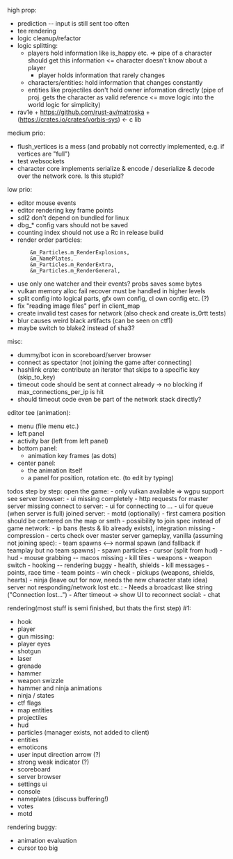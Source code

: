 high prop:
- prediction -- input is still sent too often
- tee rendering
- logic cleanup/refactor
- logic splitting:
    - players hold information like is_happy etc. => pipe of a character should get this information <= character doesn't know about a player
        - player holds information that rarely changes
    - characters/entities: hold information that changes constantly
    - entities like projectiles don't hold owner information directly (pipe of proj. gets the character as valid reference <= move logic into the world logic for simplicity)
- rav1e + https://github.com/rust-av/matroska + (https://crates.io/crates/vorbis-sys) <- c lib

medium prio:
- flush_vertices is a mess (and probably not correctly implemented, e.g. if vertices are "full")
- test websockets
- character core implements serialize & encode / deserialize & decode over the network core. Is this stupid?

low prio:
- editor mouse events
- editor rendering key frame points
- sdl2 don't depend on bundled for linux
- dbg_* config vars should not be saved
- counting index should not use a Rc in release build
- render order particles:
    ```
        &m_Particles.m_RenderExplosions,
        &m_NamePlates,
        &m_Particles.m_RenderExtra,
        &m_Particles.m_RenderGeneral,
    ```
- use only one watcher and their events? probs saves some bytes
- vulkan memory alloc fail recover must be handled in higher levels
- split config into logical parts, gfx own config, cl own config etc. (?)
- fix "reading image files" perf in client_map
- create invalid test cases for network (also check and create is_0rtt tests)
- blur causes weird black artifacts (can be seen on ctf1)
- maybe switch to blake2 instead of sha3?

misc:
- dummy/bot icon in scoreboard/server browser
- connect as spectator (not joining the game after connecting)
- hashlink crate: contribute an iterator that skips to a specific key (skip_to_key)
- timeout code should be sent at connect already -> no blocking if max_connections_per_ip is hit
- should timeout code even be part of the network stack directly?

editor tee (animation):
- menu (file menu etc.)
- left panel
- activity bar (left from left panel)
- bottom panel:
    - animation key frames (as dots)
- center panel:
    - the animation itself
    - a panel for position, rotation etc. (to edit by typing)

todos step by step:
    open the game:
        - only vulkan available => wgpu support
    see server browser:
        - ui missing completely
        - http requests for master server missing
    connect to server:
        - ui for connecting to ...
        - ui for queue (when server is full)
    joined server:
        - motd (optionally)
        - first camera position should be centered on the map or smth
        - possibility to join spec instead of game
    network:
        - ip bans (tests & lib already exists), integration missing
        - compression
        - certs check over master server
    gameplay, vanilla (assuming not joining spec):
        - team spawns <--> normal spawn (and fallback if teamplay but no team spawns)
        - spawn particles
        - cursor (split from hud)
        - hud
        - mouse grabbing -- macos missing
        - kill tiles
        - weapons
        - weapon switch
        - hooking -- rendering buggy
        - health, shields
        - kill messages
        - points, race time
        - team points
        - win check
        - pickups (weapons, shields, hearts)
        - ninja (leave out for now, needs the new character state idea)
    server not responding/network lost etc.:
        - Needs a broadcast like string ("Connection lost...")
        - After timeout -> show UI to reconnect
    social:
        - chat
        
rendering(most stuff is semi finished, but thats the first step) #1:
- hook
- player
- gun
missing:
- player eyes
- shotgun
- laser
- grenade
- hammer
- weapon swizzle
- hammer and ninja animations
- ninja / states
- ctf flags
- map entities
- projectiles
- hud
- particles (manager exists, not added to client)
- entities
- emoticons
- user input direction arrow (?)
- strong weak indicator (?)
- scoreboard
- server browser
- settings ui
- console
- nameplates (discuss buffering!)
- votes
- motd

rendering buggy:
- animation evaluation
- cursor too big


